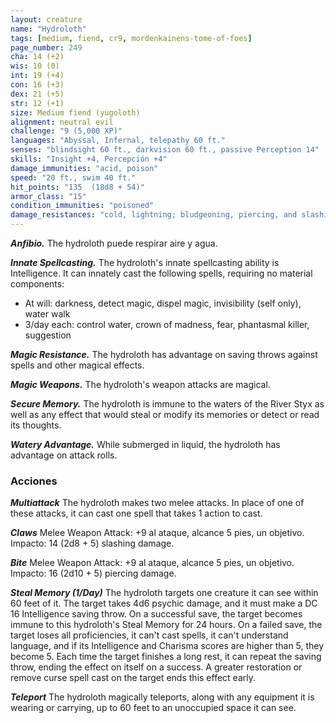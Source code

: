 ```yaml
---
layout: creature
name: "Hydroloth"
tags: [medium, fiend, cr9, mordenkainens-tome-of-foes]
page_number: 249
cha: 14 (+2)
wis: 10 (0)
int: 19 (+4)
con: 16 (+3)
dex: 21 (+5)
str: 12 (+1)
size: Medium fiend (yugoloth)
alignment: neutral evil
challenge: "9 (5,000 XP)"
languages: "Abyssal, Infernal, telepathy 60 ft."
senses: "blindsight 60 ft., darkvision 60 ft., passive Perception 14"
skills: "Insight +4, Percepción +4"
damage_immunities: "acid, poison"
speed: "20 ft., swim 40 ft."
hit_points: "135  (18d8 + 54)"
armor_class: "15"
condition_immunities: "poisoned"
damage_resistances: "cold, lightning; bludgeoning, piercing, and slashing from nonmagical attacks"
---
```


***Anfibio.*** The hydroloth puede respirar aire y agua.

***Innate Spellcasting.*** The hydroloth's innate spellcasting ability is Intelligence. It can innately cast the following spells, requiring no material components:
* At will: darkness, detect magic, dispel magic, invisibility (self only), water walk
* 3/day each: control water, crown of madness, fear, phantasmal killer, suggestion

***Magic Resistance.*** The hydroloth has advantage on saving throws against spells and other magical effects.

***Magic Weapons.*** The hydroloth's weapon attacks are magical.

***Secure Memory.*** The hydroloth is immune to the waters of the River Styx as well as any effect that would steal or modify its memories or detect or read its thoughts.

***Watery Advantage.*** While submerged in liquid, the hydroloth has advantage on attack rolls.

### Acciones

***Multiattack*** The hydroloth makes two melee attacks. In place of one of these attacks, it can cast one spell that takes 1 action to cast.

***Claws*** Melee Weapon Attack: +9 al ataque, alcance 5 pies, un objetivo. Impacto: 14 (2d8 + 5) slashing damage.

***Bite*** Melee Weapon Attack: +9 al ataque, alcance 5 pies, un objetivo. Impacto: 16 (2d10 + 5) piercing damage.

***Steal Memory (1/Day)*** The hydroloth targets one creature it can see within 60 feet of it. The target takes 4d6 psychic damage, and it must make a DC 16 Intelligence saving throw. On a successful save, the target becomes immune to this hydroloth's Steal Memory for 24 hours. On a failed save, the target loses all proficiencies, it can't cast spells, it can't understand language, and if its Intelligence and Charisma scores are higher than 5, they become 5. Each time the target finishes a long rest, it can repeat the saving throw, ending the effect on itself on a success. A greater restoration or remove curse spell cast on the target ends this effect early.

***Teleport*** The hydroloth magically teleports, along with any equipment it is wearing or carrying, up to 60 feet to an unoccupied space it can see.